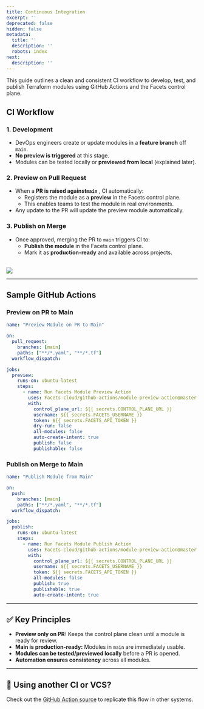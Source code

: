```yaml
---
title: Continuous Integration
excerpt: ''
deprecated: false
hidden: false
metadata:
  title: ''
  description: ''
  robots: index
next:
  description: ''
---
```

This guide outlines a clean and consistent CI workflow to develop, test, and publish Terraform modules using GitHub Actions and the Facets control plane.

## CI Workflow

### 1. Development

* DevOps engineers create or update modules in a **feature branch** off `main`.
* **No preview is triggered** at this stage.
* Modules can be tested locally or **previewed from local** (explained later).

### 2. Preview on Pull Request

* When a **PR is raised against`main`** , CI automatically:
  * Registers the module as a **preview** in the Facets control plane.
  * This enables teams to test the module in real environments.
* Any update to the PR will update the preview module automatically.

### 3. Publish on Merge

* Once approved, merging the PR to `main` triggers CI to:
  * **Publish the module** in the Facets control plane.
  * Mark it as **production-ready** and available across projects.

<br />

<Image align="center" src="https://files.readme.io/6c3225ad276e2ed9d04277822f2e901593fec95fd0bdfeaed18f8613817ad767-Screenshot_2025-04-11_at_12.39.46_AM.png" />

***

## Sample GitHub Actions

### Preview on PR to Main

```yaml
name: "Preview Module on PR to Main"

on:
  pull_request:
    branches: [main]
    paths: ["**/*.yaml", "**/*.tf"]
  workflow_dispatch:

jobs:
  preview:
    runs-on: ubuntu-latest
    steps:
      - name: Run Facets Module Preview Action
        uses: Facets-cloud/github-actions/module-preview-action@master
        with:
          control_plane_url: ${{ secrets.CONTROL_PLANE_URL }}
          username: ${{ secrets.FACETS_USERNAME }}
          token: ${{ secrets.FACETS_API_TOKEN }}
          dry-run: false
          all-modules: false
          auto-create-intent: true
          publish: false
          publishable: false
```

### Publish on Merge to Main

```yaml
name: "Publish Module from Main"

on:
  push:
    branches: [main]
    paths: ["**/*.yaml", "**/*.tf"]
  workflow_dispatch:

jobs:
  publish:
    runs-on: ubuntu-latest
    steps:
      - name: Run Facets Module Publish Action
        uses: Facets-cloud/github-actions/module-preview-action@master
        with:
          control_plane_url: ${{ secrets.CONTROL_PLANE_URL }}
          username: ${{ secrets.FACETS_USERNAME }}
          token: ${{ secrets.FACETS_API_TOKEN }}
          all-modules: false
          publish: true
          publishable: true
          auto-create-intent: true
```

***

## ✅ Key Principles

* **Preview only on PR:** Keeps the control plane clean until a module is ready for review.
* **Main is production-ready:** Modules in `main` are immediately usable.
* **Modules can be tested/previewed locally** before a PR is opened.
* **Automation ensures consistency** across all modules.

***

## 🔗 Using another CI or VCS?

Check out the [GitHub Action source](https://github.com/Facets-cloud/github-actions/tree/master/module-preview-action) to replicate this flow in other systems.
